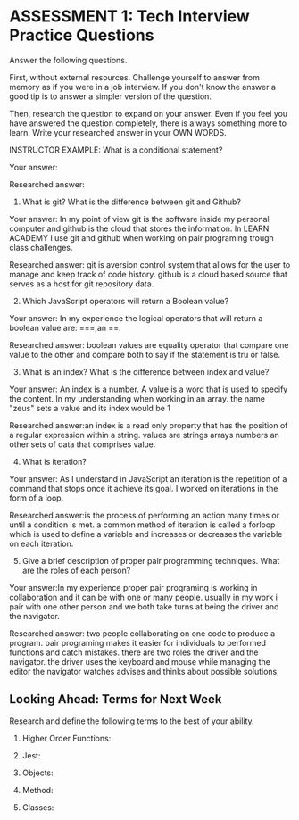 # ASSESSMENT 1: Tech Interview Practice Questions
Answer the following questions.

First, without external resources. Challenge yourself to answer from memory as if you were in a job interview. If you don't know the answer a good tip is to answer a simpler version of the question.

Then, research the question to expand on your answer. Even if you feel you have answered the question completely, there is always something more to learn. Write your researched answer in your OWN WORDS.

INSTRUCTOR EXAMPLE: What is a conditional statement?

  Your answer:

  Researched answer:



1. What is git? What is the difference between git and Github?

  Your answer: In my point of view git is the software inside my personal computer and github is the cloud that stores the information. In LEARN ACADEMY I use git and github when working on pair programing trough class challenges.

  Researched answer: git is aversion control system that allows for the user to manage and keep track of code history. github is a cloud based source that serves as a host for git repository data.



2. Which JavaScript operators will return a Boolean value?

  Your answer: In my experience the logical operators that will return a boolean value are: ===,an ==.

  Researched answer: boolean values are equality operator that compare one value to the other and compare both to say if the statement is tru or false.



3. What is an index? What is the difference between index and value?

  Your answer: An index is a number. A value is a word that is used to specify the content. In my understanding when working in an array. the name "zeus" sets a value and its index would be 1

  Researched answer:an index is a read only property that has the position of a regular expression within a string. values are strings arrays numbers an other sets of data that comprises value.



4. What is iteration?

  Your answer: As I understand in JavaScript an iteration is the repetition of a command that stops once it achieve its goal. I worked on iterations in the form of a loop.

  Researched answer:is the process of performing an action many times or until a condition is met. a common method of iteration is called a forloop which is used to define a variable  and increases or decreases the variable on each iteration.



5. Give a brief description of proper pair programming techniques. What are the roles of each person?

  Your answer:In my experience proper pair programing is working in collaboration and it can be with one or many people. usually in my work i pair with one other person and we both take turns at being the driver and the navigator.

  Researched answer: two people collaborating on one code to produce a program. pair programing makes it easier for individuals to performed functions and catch mistakes. there are two roles the driver and the navigator. the driver uses the keyboard and mouse while managing the editor the navigator  watches advises and thinks about possible solutions,



## Looking Ahead: Terms for Next Week

Research and define the following terms to the best of your ability.

1. Higher Order Functions:

2. Jest:

3. Objects:

4. Method:

5. Classes:
